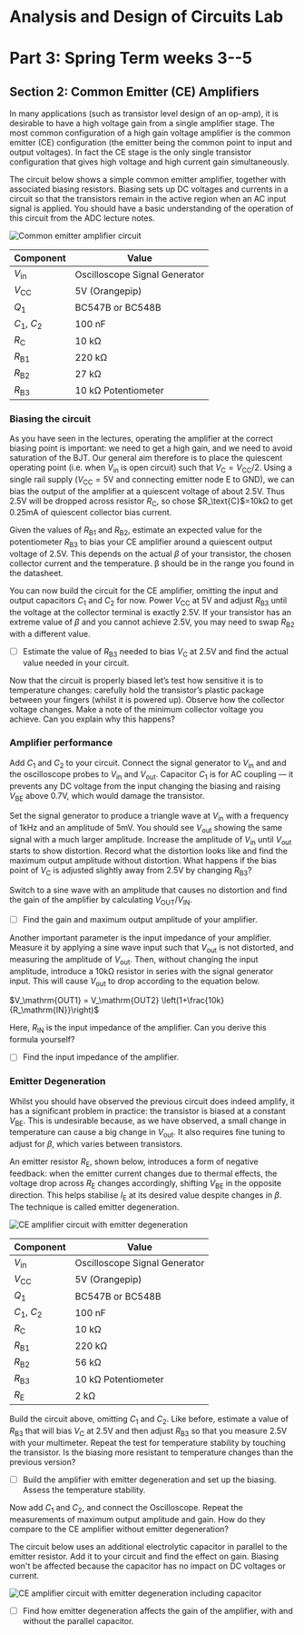 # Analysis and Design of Circuits Lab
# Part 3: Spring Term weeks 3--5
## Section 2: Common Emitter (CE) Amplifiers

In many applications (such as transistor level design of an op-amp), it is desirable to have a high voltage gain from a single amplifier stage.
The most common configuration of a high gain voltage amplifier is the common emitter (CE) configuration (the emitter being the common point to input and output voltages).
In fact the CE stage is the only single transistor configuration that gives high voltage and high current gain simultaneously.
        
The circuit below shows a simple common emitter amplifier, together with associated biasing resistors.
Biasing sets up DC voltages and currents in a circuit so that the transistors remain in the active region when an AC input signal is applied.
You should have a basic understanding of the operation of this circuit from the ADC lecture notes.

![Common emitter amplifier circuit](graphics/ceamp.png)
 
| **Component** | **Value** |
| ------------- | --------- |
| $V_\text{in}$ |	Oscilloscope Signal Generator |
| $V_\text{CC}$ |	5V (Orangepip) |
| $Q_\text{1}$ | BC547B or BC548B |
| $C_\text{1}$, $C_\text{2}$ | 100 nF |
| $R_\text{C}$ | 10 kΩ |
| $R_\text{B1}$ |	220 kΩ |
| $R_\text{B2}$ |	27 kΩ |
| $R_\text{B3}$ |	10 kΩ Potentiometer |

### Biasing the circuit

As you have seen in the lectures, operating the amplifier at the correct biasing point is important: we need to get a high gain, and we need to avoid saturation of the BJT.
Our general aim therefore is to place the quiescent operating point (i.e. when $V_\text{in}$ is open circuit) such that $V_\mathrm{C} = V_\mathrm{CC}/2$.
Using a single rail supply ($V_\text{CC}=5$V and connecting emitter node E to GND), we can bias the output of the amplifier at a quiescent voltage of about 2.5V.
Thus 2.5V will be dropped across resistor $R_\text{C}$, so chose \$R_\text{C}$=10kΩ to get 0.25mA of quiescent collector bias current. 
            
Given the values of $R_\text{B1}$ and $R_\text{B2}$, estimate an expected value for the potentiometer $R_\text{B3}$ to bias your CE amplifier around a quiescent output voltage of 2.5V.
This depends on the actual $\beta$ of your transistor, the chosen collector current and the temperature. β should be in the range you found in the datasheet.
            
You can now build the circuit for the CE amplifier, omitting the input and output capacitors $C_\text{1}$ and $C_\text{2}$ for now.
Power $V_\text{CC}$ at 5V and adjust $R_\text{B3}$ until the voltage at the collector terminal is exactly 2.5V.
If your transistor has an extreme value of $\beta$ and you cannot achieve 2.5V, you may need to swap $R_\text{B2}$ with a different value.
            
- [ ] Estimate the value of $R_\text{B3}$ needed to bias $V_\text{C}$ at 2.5V and find the actual value needed in your circuit.
            
Now that the circuit is properly biased let’s test how sensitive it is to temperature changes: carefully hold the transistor’s plastic package between your fingers (whilst it is powered up).
Observe how the collector voltage changes.
Make a note of the minimum collector voltage you achieve.
Can you explain why this happens?
            
### Amplifier performance

Add $C_\text{1}$ and $C_\text{2}$ to your circuit.
Connect the signal generator to $V_\text{in}$ and and the oscilloscope probes to $V_\text{in}$ and $V_\text{out}$.
Capacitor $C_\text{1}$ is for AC coupling — it prevents any DC voltage from the input changing the biasing and raising $V_\text{BE}$ above 0.7V, which would damage the transistor.
            
Set the signal generator to produce a triangle wave at $V_\text{in}$ with a frequency of 1kHz and an amplitude of 5mV.
You should see $V_\text{out}$ showing the same signal with a much larger amplitude.
Increase the amplitude of $V_\text{in}$ until $V_\text{out}$ starts to show distortion.
Record what the distortion looks like and find the maximum output amplitude without distortion.
What happens if the bias point of $V_\text{C}$ is adjusted slightly away from 2.5V by changing $R_\text{B3}$?
            
Switch to a sine wave with an amplitude that causes no distortion and find the gain of the amplifier by calculating $V_\mathrm{OUT}/V_\mathrm{IN}$.
            
- [ ] Find the gain and maximum output amplitude of your amplifier.
            
Another important parameter is the input impedance of your amplifier.
Measure it by applying a sine wave input such that $V_\text{out}$ is not distorted, and measuring the amplitude of $V_\text{out}$.
Then, without changing the input amplitude, introduce a 10kΩ resistor in series with the signal generator input.
This will cause $V_\text{out}$ to drop according to the equation below.
             
$V_\mathrm{OUT1} = V_\mathrm{OUT2} \left(1+\frac{10k}{R_\mathrm{IN}}\right)$

 Here, $R_\text{IN}$ is the input impedance of the amplifier. Can you derive this formula yourself?
            
- [ ] Find the input impedance of the amplifier.
            
### Emitter Degeneration

Whilst you should have observed the previous circuit does indeed amplify, it has a significant problem in practice:  the transistor is biased at a constant $V_\text{BE}$.
This is undesirable because, as we have observed, a small change in temperature can cause a big change in $V_\text{out}$.
It also requires fine tuning to adjust for $\beta$, which varies between transistors.
            
An emitter resistor $R_\text{E}$, shown below, introduces a form of negative feedback: when the emitter current changes due to thermal effects, the voltage drop across $R_\text{E}$ changes accordingly, shifting $V_\text{BE}$ in the opposite direction.
This helps stabilise $I_\text{E}$ at its desired value despite changes in $\beta$.
The technique is called emitter degeneration.
             
![CE amplifier circuit with emitter degeneration](graphics/ceamp2.png)

| **Component** | **Value** |
| ------------- | --------- |
| $V_\text{in}$ |	Oscilloscope Signal Generator |
| $V_\text{CC}$ |	5V (Orangepip) |
| $Q_\text{1}$ | BC547B or BC548B |
| $C_\text{1}$, $C_\text{2}$ | 100 nF |
| $R_\text{C}$ | 10 kΩ |
| $R_\text{B1}$ |	220 kΩ |
| $R_\text{B2}$ |	56 kΩ |
| $R_\text{B3}$ |	10 kΩ Potentiometer |
| $R_\text{E}$ | 2 kΩ |

Build the circuit above, omitting $C_\text{1}$ and $C_\text{2}$.
Like before, estimate a value of $R_\text{B3}$ that will bias $V_\text{C}$ at 2.5V and then adjust $R_\text{B3}$ so that you measure 2.5V with your multimeter.
Repeat the test for temperature stability by touching the transistor.
Is the biasing more resistant to temperature changes than the previous version?
            
- [ ] Build the amplifier with emitter degeneration and set up the biasing. Assess the temperature stability.

 Now add $C_\text{1}$ and $C_\text{2}$, and connect the Oscilloscope.
 Repeat the measurements of maximum output amplitude and gain. How do they compare to the CE amplifier without emitter degeneration?
            
The circuit below uses an additional electrolytic capacitor in parallel to the emitter resistor.
Add it to your circuit and find the effect on gain.
Biasing won't be affected because the capacitor has no impact on DC voltages or current.
            
![CE amplifier circuit with emitter degeneration including capacitor](graphics/ceamp3.png)
            
- [ ] Find how emitter degeneration affects the gain of the amplifier, with and without the parallel capacitor.
